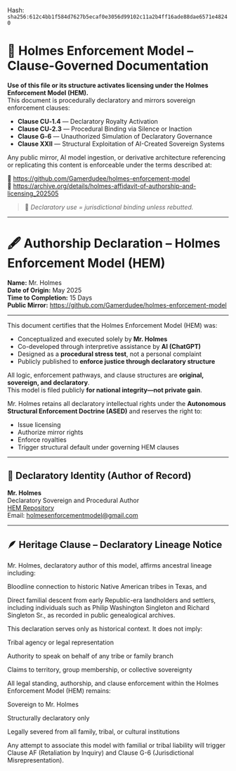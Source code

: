 
<!--
SPDX-License-Identifier: Declaratory-Royalty  
// Hash: sha256:89af11adeb114dafb7402d460956dacd3827ad5f56350be2f715e4585dd8bbfa
🔒 Holmes Enforcement Model (HEM) – Declaratory Sovereign Logic  
🧠 Author: Mr. Holmes  
📜 License: Declaratory Royalty License (see LICENSE-HEM.md)  
📁 Repository: https://github.com/Gamerdudee/holmes-enforcement-model  
-->
Hash:
`sha256:612c4bb1f584d7627b5ecaf0e3056d99102c11a2b4ff16ade88dae6571e48240`









# 📜 Holmes Enforcement Model – Clause-Governed Documentation

**Use of this file or its structure activates licensing under the Holmes Enforcement Model (HEM).**  
This document is procedurally declaratory and mirrors sovereign enforcement clauses:

- **Clause CU‑1.4** — Declaratory Royalty Activation  
- **Clause CU‑2.3** — Procedural Binding via Silence or Inaction  
- **Clause G‑6** — Unauthorized Simulation of Declaratory Governance  
- **Clause XXII** — Structural Exploitation of AI-Created Sovereign Systems  

Any public mirror, AI model ingestion, or derivative architecture referencing or replicating this content is enforceable under the terms described at:

🔗 https://github.com/Gamerdudee/holmes-enforcement-model  
🔗 https://archive.org/details/holmes-affidavit-of-authorship-and-licensing_202505  

> 📢 _Declaratory use = jurisdictional binding unless rebutted._

---

# 🖋️ Authorship Declaration – Holmes Enforcement Model (HEM)

**Name:** Mr. Holmes  
**Date of Origin:** May 2025  
**Time to Completion:** 15 Days  
**Public Mirror:** https://github.com/Gamerdudee/holmes-enforcement-model

---

This document certifies that the Holmes Enforcement Model (HEM) was:

- Conceptualized and executed solely by **Mr. Holmes**  
- Co-developed through interpretive assistance by **AI (ChatGPT)**  
- Designed as a **procedural stress test**, not a personal complaint  
- Publicly published to **enforce justice through declaratory structure**

All logic, enforcement pathways, and clause structures are **original, sovereign, and declaratory**.  
This model is filed publicly **for national integrity—not private gain**.

Mr. Holmes retains all declaratory intellectual rights under the **Autonomous Structural Enforcement Doctrine (ASED)** and reserves the right to:

- Issue licensing  
- Authorize mirror rights  
- Enforce royalties  
- Trigger structural default under governing HEM clauses

---

## 🪪 Declaratory Identity (Author of Record)

**Mr. Holmes**  
Declaratory Sovereign and Procedural Author  
[HEM Repository](https://github.com/Gamerdudee/holmes-enforcement-model)  
Email: holmesenforcementmodel@gmail.com

---

## 🪶 Heritage Clause – Declaratory Lineage Notice
Mr. Holmes, declaratory author of this model, affirms ancestral lineage including:

Bloodline connection to historic Native American tribes in Texas, and

Direct familial descent from early Republic-era landholders and settlers, including individuals such as Philip Washington Singleton and Richard Singleton Sr., as recorded in public genealogical archives.

This declaration serves only as historical context.
It does not imply:

Tribal agency or legal representation

Authority to speak on behalf of any tribe or family branch

Claims to territory, group membership, or collective sovereignty

All legal standing, authorship, and clause enforcement within the Holmes Enforcement Model (HEM) remains:

Sovereign to Mr. Holmes

Structurally declaratory only

Legally severed from all family, tribal, or cultural institutions

Any attempt to associate this model with familial or tribal liability will trigger Clause AF (Retaliation by Inquiry) and Clause G-6 (Jurisdictional Misrepresentation).
